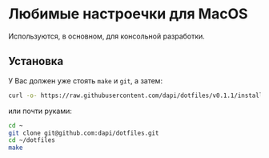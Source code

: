 # Любимые настроечки для MacOS

Используются, в основном, для консольной разработки.

## Установка

У Вас должен уже стоять `make` и `git`, а затем:

```zsh
curl -o- https://raw.githubusercontent.com/dapi/dotfiles/v0.1.1/install.sh | bash
```

или почти руками:

```zsh
cd ~
git clone git@github.com:dapi/dotfiles.git
cd ~/dotfiles
make
```
